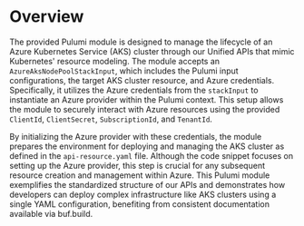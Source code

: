 # Overview

The provided Pulumi module is designed to manage the lifecycle of an Azure Kubernetes Service (AKS) cluster through our Unified APIs that mimic Kubernetes' resource modeling. The module accepts an `AzureAksNodePoolStackInput`, which includes the Pulumi input configurations, the target AKS cluster resource, and Azure credentials. Specifically, it utilizes the Azure credentials from the `stackInput` to instantiate an Azure provider within the Pulumi context. This setup allows the module to securely interact with Azure resources using the provided `ClientId`, `ClientSecret`, `SubscriptionId`, and `TenantId`.

By initializing the Azure provider with these credentials, the module prepares the environment for deploying and managing the AKS cluster as defined in the `api-resource.yaml` file. Although the code snippet focuses on setting up the Azure provider, this step is crucial for any subsequent resource creation and management within Azure. This Pulumi module exemplifies the standardized structure of our APIs and demonstrates how developers can deploy complex infrastructure like AKS clusters using a single YAML configuration, benefiting from consistent documentation available via buf.build.
